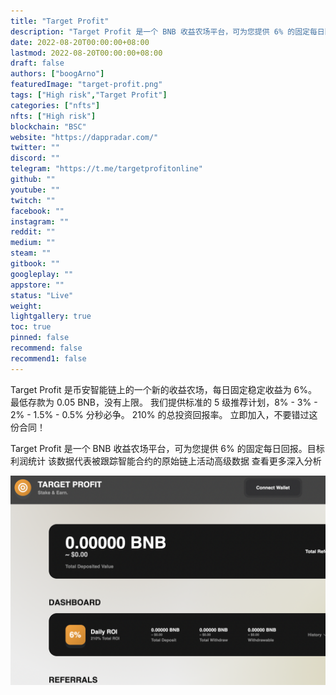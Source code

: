 ```yaml
---
title: "Target Profit"
description: "Target Profit 是一个 BNB 收益农场平台，可为您提供 6% 的固定每日回报。"
date: 2022-08-20T00:00:00+08:00
lastmod: 2022-08-20T00:00:00+08:00
draft: false
authors: ["boogArno"]
featuredImage: "target-profit.png"
tags: ["High risk","Target Profit"]
categories: ["nfts"]
nfts: ["High risk"]
blockchain: "BSC"
website: "https://dappradar.com/"
twitter: ""
discord: ""
telegram: "https://t.me/targetprofitonline"
github: ""
youtube: ""
twitch: ""
facebook: ""
instagram: ""
reddit: ""
medium: ""
steam: ""
gitbook: ""
googleplay: ""
appstore: ""
status: "Live"
weight: 
lightgallery: true
toc: true
pinned: false
recommend: false
recommend1: false
---
```

Target Profit 是币安智能链上的一个新的收益农场，每日固定稳定收益为 6%。
最低存款为 0.05 BNB，没有上限。
我们提供标准的 5 级推荐计划，8% - 3% - 2% - 1.5% - 0.5%
分秒必争。 210% 的总投资回报率。
立即加入，不要错过这份合同！

Target Profit 是一个 BNB 收益农场平台，可为您提供 6% 的固定每日回报。目标利润统计
该数据代表被跟踪智能合约的原始链上活动高级数据
查看更多深入分析

![targetprofit-dapp-high-risk-bsc-image1_7969d09ed225b24f64c5b2fa76b9a6fa](targetprofit-dapp-high-risk-bsc-image1_7969d09ed225b24f64c5b2fa76b9a6fa.png)

